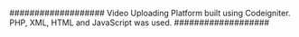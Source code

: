 ###################
Video Uploading Platform built using Codeigniter. PHP, XML, HTML and JavaScript was used.
###################



